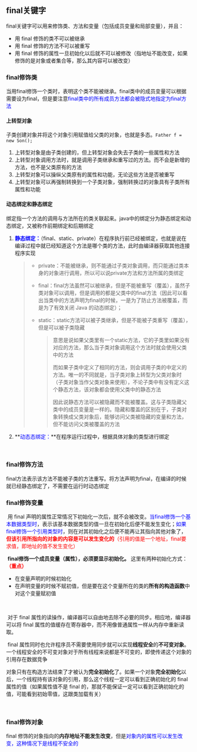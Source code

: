 ## final关键字

​	final关键字可以用来修饰类、方法和变量（包括成员变量和局部变量），并且：

- 用 final 修饰的类不可以被继承
- 用 final 修饰的方法不可以被重写
- 用 final 修饰的属性一旦初始化以后就不可以被修改（指地址不能改变，如果修饰的是对象或者集合等，那么其内容可以被改变）



### final修饰类

​		当用final修饰一个类时，表明这个类不能被继承。final类中的成员变量可以根据需要设为final，但是要注意<font color=blue>final类中的所有成员方法都会被隐式地指定为final方法</font>



#### 上转型对象

​	子类创建对象并将这个对象引用赋值给父类的对象，也就是多态。`Father f = new Son();`

1. 上转型对象是由子类创建的，但上转型对象会失去子类的一些属性和方法
2. 上转型对象调用方法时，就是调用子类继承和重写过的方法。而不会是新增的方法，也不是父类原有的方法
3. 上转型对象可以操纵父类原有的属性和功能，无论这些方法是否被重写
4. 上转型对象可以再强制转换到一个子类对象，强制转换过的对象具有子类所有属性和功能



#### 动态绑定和静态绑定

​		绑定指一个方法的调用与方法所在的类关联起来。java中的绑定分为静态绑定和动态绑定，又被称作前期绑定和后期绑定

1. **<font color=blue>静态绑定：</font>**（final、static、private）在程序执行前已经被绑定，也就是说在编译过程中就已经知道这个方法是哪个类的方法，此时由编译器获取其他连接程序实现

   > - private：不能被继承，则不能通过子类对象调用，而只能通过类本身的对象进行调用，所以可以说private方法和方法所属的类绑定
   >
   > - final：final方法虽然可以被继承，但是不能被重写（覆盖），虽然子类对象可以调用，但是调用的都是父类中的final方法（因此可以看出当类中的方法声明为final的时候，一是为了防止方法被覆盖，而是为了有效关闭 Java 的动态绑定）；
   >
   > - static：static方法可以被子类继承，但是不能被子类重写（覆盖），但是可以被子类隐藏
   >
   >   >  	意思是说如果父类里有一个static方法，它的子类里如果没有对应的方法，那么当子类对象调用这个方法时就会使用父类中的方法
   >   >
   >   > ​	而如果子类中定义了相同的方法，则会调用子类的中定义的方法。唯一的不同就是，当子类对象上转型为父类对象时（子类对象当作父类对象来使用），不论子类中有没有定义这个静态方法，该对象都会使用父类中的静态方法
   >   >
   >   > ​	因此说静态方法可以被隐藏而不能被覆盖。这与子类隐藏父类中的成员变量是一样的。隐藏和覆盖的区别在于，子类对象转换成父类对象后，能够访问父类被隐藏的变量和方法，但不能访问父类被覆盖的方法

2. **<font color=blue>动态态绑定：</font>**在程序运行过程中，根据具体对象的类型进行绑定

​	

### final修饰方法

​		final方法表示该方法不能被子类的方法重写。将方法声明为final，在编译的时候就已经静态绑定了，不需要在运行时动态绑定



### final修饰变量

​		用 final 声明的属性正常情况下初始化一次后，就不会被改变。<font color=blue>当final修饰一个基本数据类型时</font>，表示该基本数据类型的值一旦在初始化后便不能发生变化；<font color=blue>如果final修饰一个引用类型时</font>，则在对其初始化之后便不能再让其指向其他对象了，<font color=red>**但该引用所指向的对象的内容是可以发生变化的**（引用的值是一个地址，final要求值，即地址的值不发生变化）</font>



​		**final修饰一个成员变量（属性），必须要显示初始化。** 这里有两种初始化方式：<font color=red>**（重点）**</font>

- 在变量声明的时候初始化
- 在声明变量的时候不赋初值，但是要在这个变量所在的类的**所有的构造函数**中对这个变量赋初值

​	

​		对于 final 属性的读操作，编译器可以自由地去除不必要的同步。相应地，编译器可以将 final 属性的值缓存在寄存器中，而不用像普通属性一样从内存中重新读取。

​		final 属性同时也允许程序员不需要使用同步就可以实现**线程安全**的**不可变对象**。一个线程安全的不可变对象对于所有线程来说都是不可变的，即使传递这个对象的引用存在数据竞争

​		对象只有在构造方法结束了才被认为**完全初始化**了。如果一个对象**完全初始化**以后，一个线程持有该对象的引用，那么这个线程一定可以看到正确初始化的 final 属性的值（如果属性值不是 final 的，那就不能保证一定可以看到正确初始化的值，可能看到初始零值，这跟类加载有关）

​	

### final修饰对象

final 修饰的对象指向的**内存地址不能发生改变**，但是<font color=blue>对象内的属性可以发生改变，这种情况下是线程不安全的</font>

